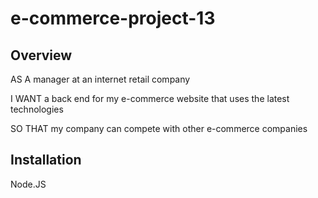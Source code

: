 # e-commerce-project-13

## Overview
AS A manager at an internet retail company

I WANT a back end for my e-commerce website that uses the latest technologies

SO THAT my company can compete with other e-commerce companies

## Installation
Node.JS
